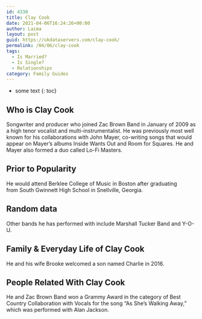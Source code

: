 ```yaml
---
id: 4330
title: Clay Cook
date: 2021-04-06T16:24:26+00:00
author: Laima
layout: post
guid: https://ukdataservers.com/clay-cook/
permalink: /04/06/clay-cook
tags:
  - Is Married?
  - Is Single?
  - Relationships
category: Family Guides
---
```


* some text
{: toc}


## Who is Clay Cook
                  
                  
                  
Songwriter and producer who joined Zac Brown Band in January of 2009 as a high tenor vocalist and multi-instrumentalist. He was previously most well known for his collaborations with John Mayer, co-writing songs that would appear on Mayer&#8217;s albums Inside Wants Out and Room for Squares. He and Mayer also formed a duo called Lo-Fi Masters.
                  
              
            
              
            
                
                
                
## Prior to Popularity
                  
                  
                  
He would attend Berklee College of Music in Boston after graduating from South Gwinnett High School in Snellville, Georgia.
                  
              
            
              
            
                
                
                
## Random data
                  
                  
                  
Other bands he has performed with include Marshall Tucker Band and Y-O-U.
                  
              
            
              
            
                
                
                
## Family & Everyday Life of Clay Cook
                  
                  
                  
He and his wife Brooke welcomed a son named Charlie in 2016.
                  
              
            
              
            
                
                
                
## People Related With Clay Cook
                  
                  
                  
He and Zac Brown Band won a Grammy Award in the category of Best Country Collaboration with Vocals for the song &#8220;As She&#8217;s Walking Away,&#8221; which was performed with Alan Jackson.
                  
              
            
              
            
                
              
            
              
              
            
            
              
            
          
          
          
